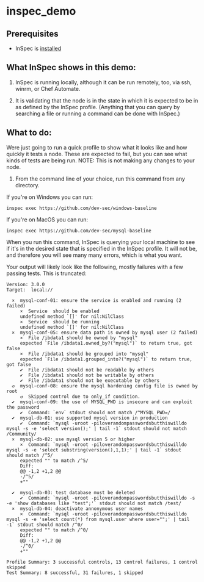 # inspec_demo

## Prerequisites

 - InSpec is [installed](https://www.inspec.io/downloads/)

## What InSpec shows in this demo:

1. InSpec is running locally, although it can be run remotely, too, via ssh, winrm, or Chef Automate. 

2. It is validating that the node is in the state in which it is expected to be in as defined by the InSpec profile. (Anything that you can query by searching a file or running a command can be done with InSpec.)

## What to do:

Were just going to run a quick profile to show what it looks like and how quickly it tests a node. These are expected to fail, but you can see what kinds of tests are being run.
NOTE: This is not making any changes to your node.

1. From the command line of your choice, run this command from any directory.

If you're on Windows you can run:

```
inspec exec https://github.com/dev-sec/windows-baseline
```

If you're on MacOS you can run:

```
inspec exec https://github.com/dev-sec/mysql-baseline
```

When you run this command, InSpec is querying your local machine to see if it's in the desired state that is specified in the InSpec profile. It will not be, and therefore you will see many many errors, which is what you want.

Your output will likely look like the following, mostly failures with a few passing tests. This is truncated:

```Profile: DevSec MySQL Baseline (mysql-baseline)
Version: 3.0.0
Target:  local://

  ×  mysql-conf-01: ensure the service is enabled and running (2 failed)
     ×  Service  should be enabled
     undefined method `[]' for nil:NilClass
     ×  Service  should be running
     undefined method `[]' for nil:NilClass
  ×  mysql-conf-05: ensure data path is owned by mysql user (2 failed)
     ×  File /ibdata1 should be owned by "mysql"
     expected `File /ibdata1.owned_by?("mysql")` to return true, got false
     ×  File /ibdata1 should be grouped into "mysql"
     expected `File /ibdata1.grouped_into?("mysql")` to return true, got false
     ✔  File /ibdata1 should not be readable by others
     ✔  File /ibdata1 should not be writable by others
     ✔  File /ibdata1 should not be executable by others
  ↺  mysql-conf-08: ensure the mysql hardening config file is owned by root
     ↺  Skipped control due to only_if condition.
  ✔  mysql-conf-09: the use of MYSQL_PWD is insecure and can exploit the password
     ✔  Command: `env` stdout should not match /^MYSQL_PWD=/
  ✔  mysql-db-01: use supported mysql version in production
     ✔  Command: `mysql -uroot -piloverandompasswordsbutthiswilldo mysql -s -e 'select version();' | tail -1` stdout should not match /Community/
  ×  mysql-db-02: use mysql version 5 or higher
     ×  Command: `mysql -uroot -piloverandompasswordsbutthiswilldo mysql -s -e 'select substring(version(),1,1);' | tail -1` stdout should match /^5/
     expected "" to match /^5/
     Diff:
     @@ -1,2 +1,2 @@
     -/^5/
     +""

  ✔  mysql-db-03: test database must be deleted
     ✔  Command: `mysql -uroot -piloverandompasswordsbutthiswilldo -s -e 'show databases like "test";'` stdout should not match /test/
  ×  mysql-db-04: deactivate annonymous user names
     ×  Command: `mysql -uroot -piloverandompasswordsbutthiswilldo mysql -s -e 'select count(*) from mysql.user where user="";' | tail -1` stdout should match /^0/
     expected "" to match /^0/
     Diff:
     @@ -1,2 +1,2 @@
     -/^0/
     +""

Profile Summary: 3 successful controls, 13 control failures, 1 control skipped
Test Summary: 8 successful, 31 failures, 1 skipped
```
